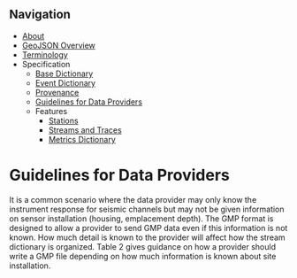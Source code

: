 Navigation
----------

 - [About](../index.md)
 - [GeoJSON Overview](../geojson.md)
 - [Terminology](../terms.md)
 - Specification
   - [Base Dictionary](base.md)
   - [Event Dictionary](event.md)
   - [Provenance](provenance.md)
   - [Guidelines for Data Providers](guidelines-provider.md)
   - Features
     - [Stations](features/station.md)
     - [Streams and Traces](features/streams_traces.md)
     - [Metrics Dictionary](features/metrics_dict.md)

Guidelines for Data Providers
=====

It is a common scenario where the data provider may only know the instrument
response for seismic channels but may not be given information on sensor
installation (housing, emplacement depth). The GMP format is designed to allow
a provider to send GMP data even if this information is not known. How much
detail is known to the provider will affect how the stream dictionary is
organized. Table 2 gives guidance on how a provider should write a GMP file
depending on how much information is known about site installation.
